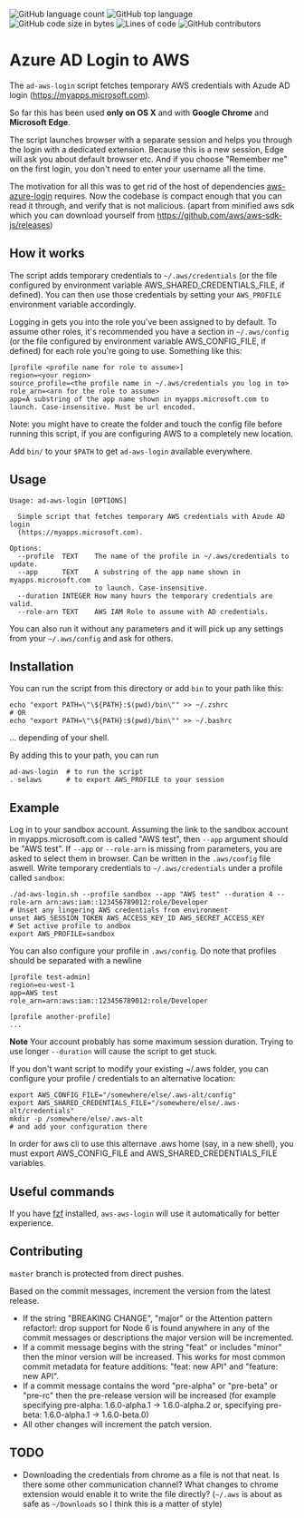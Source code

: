 <!-- Analysis -->
![GitHub language count](https://img.shields.io/github/languages/count/s-group-dev/ad-aws-login)
![GitHub top language](https://img.shields.io/github/languages/top/s-group-dev/ad-aws-login)<!-- Size -->
![GitHub code size in bytes](https://img.shields.io/github/languages/code-size/s-group-dev/ad-aws-login)
![Lines of code](https://img.shields.io/tokei/lines/github/s-group-dev/ad-aws-login)<!-- Activity -->
![GitHub contributors](https://img.shields.io/github/contributors/s-group-dev/ad-aws-login)

# Azure AD Login to AWS

The `ad-aws-login` script fetches temporary AWS credentials with Azude AD
login (https://myapps.microsoft.com).

So far this has been used **only on OS X** and with **Google Chrome** and **Microsoft Edge**.

The script launches browser with a separate session and helps you
through the login with a dedicated extension. Because this is a new session,
Edge will ask you about default browser etc. And if you choose "Remember me"
on the first login, you don't need to enter your username all the time.

The motivation for all this was to get rid of the host of dependencies
[aws-azure-login](https://github.com/sportradar/aws-azure-login) requires.
Now the codebase is compact enough that you can read it through, and verify
that is not malicious. (apart from minified aws sdk which you can download
yourself from https://github.com/aws/aws-sdk-js/releases)

## How it works

The script adds temporary credentials to `~/.aws/credentials` (or the file
configured by environment variable AWS_SHARED_CREDENTIALS_FILE, if defined).
You can then use those credentials by setting your `AWS_PROFILE` environment
variable accordingly.

Logging in gets you into the role you've been assigned to by default. To
assume other roles, it's recommended you have a section in `~/.aws/config`
(or the file configured by environment variable AWS_CONFIG_FILE, if
defined) for each role you're going to use. Something like this:

```
[profile <profile name for role to assume>]
region=<your region>
source_profile=<the profile name in ~/.aws/credentials you log in to>
role_arn=<arn for the role to assume>
app=A substring of the app name shown in myapps.microsoft.com to launch. Case-insensitive. Must be url encoded.
```

Note: you might have to create the folder and touch the config file before
running this script, if you are configuring AWS to a completely new location.

Add `bin/` to your `$PATH` to get `ad-aws-login` available everywhere.

## Usage

```
Usage: ad-aws-login [OPTIONS]

  Simple script that fetches temporary AWS credentials with Azude AD login
  (https://myapps.microsoft.com).

Options:
  --profile  TEXT    The name of the profile in ~/.aws/credentials to update.
  --app      TEXT    A substring of the app name shown in myapps.microsoft.com
                     to launch. Case-insensitive.
  --duration INTEGER How many hours the temporary credentials are valid.
  --role-arn TEXT    AWS IAM Role to assume with AD credentials.
```

You can also run it without any parameters and it will pick up any settings from your `~/.aws/config` and ask for others.

## Installation

You can run the script from this directory or add `bin` to your path like this:
```
echo "export PATH=\"\${PATH}:$(pwd)/bin\"" >> ~/.zshrc
# OR
echo "export PATH=\"\${PATH}:$(pwd)/bin\"" >> ~/.bashrc
```

... depending of your shell.

By adding this to your path, you can run
```
ad-aws-login  # to run the script
. selaws      # to export AWS_PROFILE to your session
```

## Example

Log in to your sandbox account. Assuming the link to the sandbox account in
myapps.microsoft.com is called "AWS test", then `--app` argument should be
"AWS test". If `--app` or `--role-arn` is missing from parameters, you are asked
to select them in browser. Can be written in the `.aws/config` file aswell. Write temporary credentials to `~/.aws/credentials` 
under a profile called `sandbox`:

```
./ad-aws-login.sh --profile sandbox --app "AWS test" --duration 4 --role-arn arn:aws:iam::123456789012:role/Developer
# Unset any lingering AWS credentials from environment
unset AWS_SESSION_TOKEN AWS_ACCESS_KEY_ID AWS_SECRET_ACCESS_KEY
# Set active profile to andbox
export AWS_PROFILE=sandbox
```

You can also configure your profile in `.aws/config`. Do note that profiles should be separated with a newline
```
[profile test-admin]
region=eu-west-1
app=AWS test
role_arn=arn:aws:iam::123456789012:role/Developer

[profile another-profile]
...
```

**Note** Your account probably has some maximum session duration. Trying to
use longer `--duration` will cause the script to get stuck.

If you don't want script to modify your existing ~/.aws folder, you can
configure your profile / credentials to an alternative location:
```
export AWS_CONFIG_FILE="/somewhere/else/.aws-alt/config"
export AWS_SHARED_CREDENTIALS_FILE="/somewhere/else/.aws-alt/credentials"
mkdir -p /somewhere/else/.aws-alt
# and add your configuration there
```

In order for aws cli to use this alternave .aws home (say, in a new shell),
you must export AWS_CONFIG_FILE and AWS_SHARED_CREDENTIALS_FILE variables.

## Useful commands

If you have [fzf](https://github.com/junegunn/fzf) installed, `aws-aws-login` will use it automatically for better experience.

## Contributing

`master` branch is protected from direct pushes. 

Based on the commit messages, increment the version from the latest release.
- If the string "BREAKING CHANGE", "major" or the Attention pattern refactor!: drop support for Node 6 is found anywhere in any of the commit messages or descriptions the major version will be incremented.
- If a commit message begins with the string "feat" or includes "minor" then the minor version will be increased. This works for most common commit metadata for feature additions: "feat: new API" and "feature: new API".
- If a commit message contains the word "pre-alpha" or "pre-beta" or "pre-rc" then the pre-release version will be increased (for example specifying pre-alpha: 1.6.0-alpha.1 -> 1.6.0-alpha.2 or, specifying pre-beta: 1.6.0-alpha.1 -> 1.6.0-beta.0)
- All other changes will increment the patch version.

## TODO

* Downloading the credentials from chrome as a file is not that neat. Is there
  some other communication channel? What changes to chrome extension would
  enable it to write the file directly? (`~/.aws` is about as safe as
  `~/Downloads` so I think this is a matter of style)
